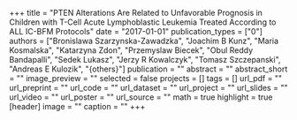 +++
title = "PTEN Alterations Are Related to Unfavorable Prognosis in Children with T-Cell Acute Lymphoblastic Leukemia Treated According to ALL IC-BFM Protocols"
date = "2017-01-01"
publication_types = ["0"]
authors = ["Bronislawa Szarzynska-Zawadzka", "Joachim B Kunz", "Maria Kosmalska", "Katarzyna Zdon", "Przemyslaw Biecek", "Obul Reddy Bandapalli", "Sedek Lukasz", "Jerzy R Kowalczyk", "Tomasz Szczepanski", "Andreas E Kulozik", "{others}"]
publication = ""
abstract = ""
abstract_short = ""
image_preview = ""
selected = false
projects = []
tags = []
url_pdf = ""
url_preprint = ""
url_code = ""
url_dataset = ""
url_project = ""
url_slides = ""
url_video = ""
url_poster = ""
url_source = ""
math = true
highlight = true
[header]
image = ""
caption = ""
+++
